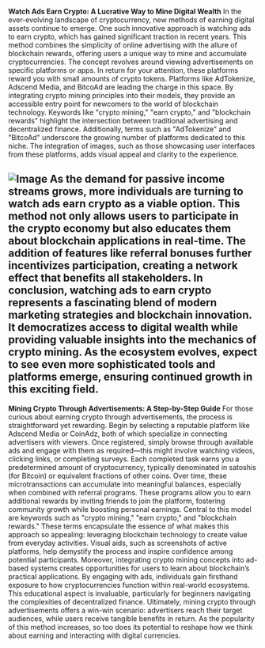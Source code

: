 **Watch Ads Earn Crypto: A Lucrative Way to Mine Digital Wealth**
In the ever-evolving landscape of cryptocurrency, new methods of earning digital assets continue to emerge. One such innovative approach is watching ads to earn crypto, which has gained significant traction in recent years. This method combines the simplicity of online advertising with the allure of blockchain rewards, offering users a unique way to mine and accumulate cryptocurrencies.
The concept revolves around viewing advertisements on specific platforms or apps. In return for your attention, these platforms reward you with small amounts of crypto tokens. Platforms like AdTokenize, Adscend Media, and BitcoAd are leading the charge in this space. By integrating crypto mining principles into their models, they provide an accessible entry point for newcomers to the world of blockchain technology.
Keywords like "crypto mining," "earn crypto," and "blockchain rewards" highlight the intersection between traditional advertising and decentralized finance. Additionally, terms such as "AdTokenize" and "BitcoAd" underscore the growing number of platforms dedicated to this niche. The integration of images, such as those showcasing user interfaces from these platforms, adds visual appeal and clarity to the experience.

![Image](https://github.com/user-attachments/assets/d7419ec9-dc67-403f-bf28-8faea5f1f74f)
As the demand for passive income streams grows, more individuals are turning to watch ads earn crypto as a viable option. This method not only allows users to participate in the crypto economy but also educates them about blockchain applications in real-time. The addition of features like referral bonuses further incentivizes participation, creating a network effect that benefits all stakeholders.
In conclusion, watching ads to earn crypto represents a fascinating blend of modern marketing strategies and blockchain innovation. It democratizes access to digital wealth while providing valuable insights into the mechanics of crypto mining. As the ecosystem evolves, expect to see even more sophisticated tools and platforms emerge, ensuring continued growth in this exciting field.
---
**Mining Crypto Through Advertisements: A Step-by-Step Guide**
For those curious about earning crypto through advertisements, the process is straightforward yet rewarding. Begin by selecting a reputable platform like Adscend Media or CoinAdz, both of which specialize in connecting advertisers with viewers. Once registered, simply browse through available ads and engage with them as required—this might involve watching videos, clicking links, or completing surveys.
Each completed task earns you a predetermined amount of cryptocurrency, typically denominated in satoshis (for Bitcoin) or equivalent fractions of other coins. Over time, these microtransactions can accumulate into meaningful balances, especially when combined with referral programs. These programs allow you to earn additional rewards by inviting friends to join the platform, fostering community growth while boosting personal earnings.
Central to this model are keywords such as "crypto mining," "earn crypto," and "blockchain rewards." These terms encapsulate the essence of what makes this approach so appealing: leveraging blockchain technology to create value from everyday activities. Visual aids, such as screenshots of active platforms, help demystify the process and inspire confidence among potential participants.
Moreover, integrating crypto mining concepts into ad-based systems creates opportunities for users to learn about blockchain’s practical applications. By engaging with ads, individuals gain firsthand exposure to how cryptocurrencies function within real-world ecosystems. This educational aspect is invaluable, particularly for beginners navigating the complexities of decentralized finance.
Ultimately, mining crypto through advertisements offers a win-win scenario: advertisers reach their target audiences, while users receive tangible benefits in return. As the popularity of this method increases, so too does its potential to reshape how we think about earning and interacting with digital currencies.
